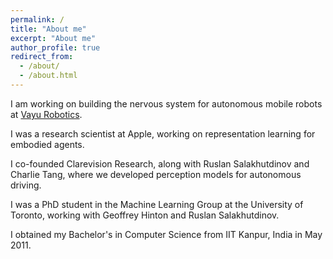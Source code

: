 ```yaml
---
permalink: /
title: "About me"
excerpt: "About me"
author_profile: true
redirect_from: 
  - /about/
  - /about.html
---
```


I am working on building the nervous system for autonomous mobile robots at [Vayu Robotics](https://www.vayurobotics.com).

I was a research scientist at Apple, working on representation learning for embodied agents.

I co-founded Clarevision Research, along with Ruslan Salakhutdinov and Charlie Tang, where we developed perception models for autonomous driving.

I was a PhD student in the Machine Learning Group at the University of Toronto, working with Geoffrey Hinton and Ruslan Salakhutdinov.

I obtained my Bachelor's in Computer Science from IIT Kanpur, India in May 2011.
